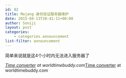```yaml
---
id: 82
title: Mojang 身份验证服务器维护
date: 2015-04-13T20:41:11+00:00
author: Soniji
layout: post
categories: 
    - categories.announcement
list-filter: announcement
---
```

简单来说就是这4个小时内无法进入服务器了
  
<span class="wtb-ew-v1" style="width: 100%; display:inline-block; overflow-y: auto;"><script src="http://www.worldtimebuddy.com/event_widget.js?h=12&md=4/14/2015&mt=8.00&ml=4.00&sts=0&sln=0&wt=ew-ltc"></script><i><a target="_blank" href="http://www.worldtimebuddy.com/">Time converter</a> at worldtimebuddy.com</i><noscript><a href="http://www.worldtimebuddy.com/">Time converter</a> at worldtimebuddy.com</noscript><script>window[wtb_event_widgets.pop()].init()</script></span>